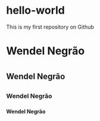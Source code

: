 # hello-world
This is my first repository on Github
<h1>Wendel Negrão<h1/>
  
  <h2>Wendel Negrão<h2/>
  <h3>Wendel Negrão<h3/>
  <h4>Wendel Negrão<h4/>
